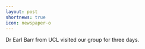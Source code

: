 ```yaml
---
layout: post
shortnews: true
icon: newspaper-o
---
```


Dr Earl Barr from UCL visited our group for three days.